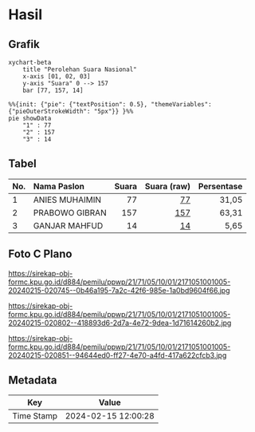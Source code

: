 # Hasil

## Grafik

```mermaid
xychart-beta
    title "Perolehan Suara Nasional"
    x-axis [01, 02, 03]
    y-axis "Suara" 0 --> 157
    bar [77, 157, 14]
```

```mermaid
%%{init: {"pie": {"textPosition": 0.5}, "themeVariables": {"pieOuterStrokeWidth": "5px"}} }%%
pie showData
    "1" : 77
    "2" : 157
    "3" : 14
```

## Tabel

| No. | Nama Paslon    | Suara | Suara (raw) | Persentase |
|:--- |:-------------- | -----:| -----------:| ----------:|
| 1   | ANIES MUHAIMIN | 77    | [77][p-1]   | 31,05      |
| 2   | PRABOWO GIBRAN | 157   | [157][p-2]  | 63,31      |
| 3   | GANJAR MAHFUD  | 14    | [14][p-3]   | 5,65       |


[p-1]: https://github.com/gigit-pemilu/pemilu-2024/blob/main/pilpres/hitung-suara/sub/21-kepulauan-riau/sub/71-kota-batam/sub/05-bulang/sub/1001-bulang-lintang/sub/005-tps/sub/paslon-1.txt
[p-2]: https://github.com/gigit-pemilu/pemilu-2024/blob/main/pilpres/hitung-suara/sub/21-kepulauan-riau/sub/71-kota-batam/sub/05-bulang/sub/1001-bulang-lintang/sub/005-tps/sub/paslon-2.txt
[p-3]: https://github.com/gigit-pemilu/pemilu-2024/blob/main/pilpres/hitung-suara/sub/21-kepulauan-riau/sub/71-kota-batam/sub/05-bulang/sub/1001-bulang-lintang/sub/005-tps/sub/paslon-3.txt

## Foto C Plano

https://sirekap-obj-formc.kpu.go.id/d884/pemilu/ppwp/21/71/05/10/01/2171051001005-20240215-020745--0b46a195-7a2c-42f6-985e-1a0bd9604f66.jpg

https://sirekap-obj-formc.kpu.go.id/d884/pemilu/ppwp/21/71/05/10/01/2171051001005-20240215-020802--418893d6-2d7a-4e72-9dea-1d71614260b2.jpg

https://sirekap-obj-formc.kpu.go.id/d884/pemilu/ppwp/21/71/05/10/01/2171051001005-20240215-020851--94644ed0-ff27-4e70-a4fd-417a622cfcb3.jpg


## Metadata

| Key        | Value               |
| ---------- | ------------------- |
| Time Stamp | 2024-02-15 12:00:28 |



